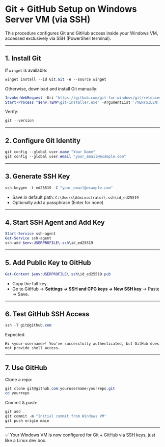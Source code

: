 # Git + GitHub Setup on Windows Server VM (via SSH)

This procedure configures Git and GitHub access inside your Windows VM, accessed exclusively via SSH (PowerShell terminal).

---

## 1. Install Git

If `winget` is available:

```powershell
winget install --id Git.Git -e --source winget
```

Otherwise, download and install Git manually:

```powershell
Invoke-WebRequest -Uri "https://github.com/git-for-windows/git/releases/latest/download/Git-2.45.2-64-bit.exe" -OutFile "$env:TEMP\git-installer.exe"
Start-Process "$env:TEMP\git-installer.exe" -ArgumentList '/VERYSILENT' -Wait
```

Verify:

```powershell
git --version
```

---

## 2. Configure Git Identity

```powershell
git config --global user.name "Your Name"
git config --global user.email "your_email@example.com"
```

---

## 3. Generate SSH Key

```powershell
ssh-keygen -t ed25519 -C "your_email@example.com"
```

* Save in default path: `C:\Users\Administrator\.ssh\id_ed25519`
* Optionally add a passphrase (Enter for none).

---

## 4. Start SSH Agent and Add Key

```powershell
Start-Service ssh-agent
Get-Service ssh-agent
ssh-add $env:USERPROFILE\.ssh\id_ed25519
```

---

## 5. Add Public Key to GitHub

```powershell
Get-Content $env:USERPROFILE\.ssh\id_ed25519.pub
```

* Copy the full key.
* Go to GitHub → **Settings → SSH and GPG keys → New SSH key** → Paste → Save.

---

## 6. Test GitHub SSH Access

```powershell
ssh -T git@github.com
```

Expected:

```
Hi <your-username>! You've successfully authenticated, but GitHub does not provide shell access.
```

---

## 7. Use GitHub

Clone a repo:

```powershell
git clone git@github.com:yourusername/yourrepo.git
cd yourrepo
```

Commit & push:

```powershell
git add .
git commit -m "Initial commit from Windows VM"
git push origin main
```

---

✅ Your Windows VM is now configured for Git + GitHub via SSH keys, just like a Linux dev box.

